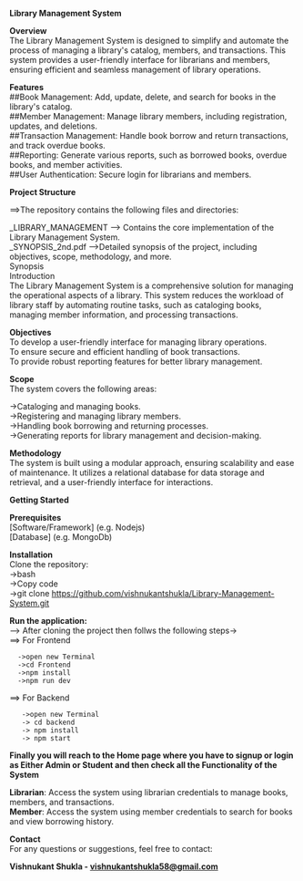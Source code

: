 **Library Management System**  


**Overview**  
The Library Management System is designed to simplify and automate the process of managing a library's catalog, members, and transactions. This system provides a user-friendly interface for librarians and members, ensuring efficient and seamless management of library operations.  

**Features**  
##Book Management: Add, update, delete, and search for books in the library's catalog.  
##Member Management: Manage library members, including registration, updates, and deletions.  
##Transaction Management: Handle book borrow and return transactions, and track overdue books.  
##Reporting: Generate various reports, such as borrowed books, overdue books, and member activities.  
##User Authentication: Secure login for librarians and members.  

**Project Structure**  

==>The repository contains the following files and directories:  

_LIBRARY_MANAGEMENT  --> Contains the core implementation of the Library Management System.  
_SYNOPSIS_2nd.pdf -->Detailed synopsis of the project, including objectives, scope, methodology, and more.  
Synopsis  
Introduction  
The Library Management System is a comprehensive solution for managing the operational aspects of a library. This system reduces the workload of library staff by automating routine tasks, such as cataloging books, managing member information, and processing transactions.  

**Objectives**  
To develop a user-friendly interface for managing library operations.  
To ensure secure and efficient handling of book transactions.  
To provide robust reporting features for better library management.  


**Scope**  
The system covers the following areas:  

->Cataloging and managing books.  
->Registering and managing library members.  
->Handling book borrowing and returning processes.  
->Generating reports for library management and decision-making.  


**Methodology**  
The system is built using a modular approach, ensuring scalability and ease of maintenance. It utilizes a relational database for data storage and retrieval, and a user-friendly interface for interactions.  

**Getting Started**     

**Prerequisites**      
[Software/Framework] (e.g. Nodejs)  
[Database] (e.g. MongoDb)  


**Installation**  
Clone the repository:  
  ->bash  
  ->Copy code  
  ->git clone https://github.com/vishnukantshukla/Library-Management-System.git  
  

**Run the application:**  
  --> After cloning the project then follws the following steps->   
  ==> For Frontend  
      
      ->open new Terminal  
      ->cd Frontend  
      ->npm install  
      ->npm run dev  
       
  ==> For Backend  
  
       ->open new Terminal  
       -> cd backend    
       -> npm install  
       -> npm start     
**Finally you will reach to the Home page where you have to signup or login as Either Admin or Student and then check all the Functionality of the System**  
      
**Librarian**: Access the system using librarian credentials to manage books, members, and transactions.  
**Member**: Access the system using member credentials to search for books and view borrowing history.  

**Contact**  
For any questions or suggestions, feel free to contact:  

**Vishnukant Shukla - vishnukantshukla58@gmail.com**  
